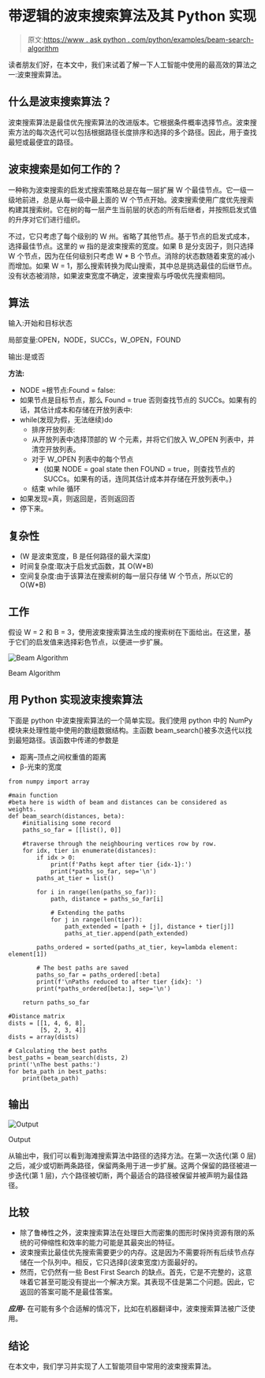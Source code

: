 # 带逻辑的波束搜索算法及其 Python 实现

> 原文:[https://www . ask python . com/python/examples/beam-search-algorithm](https://www.askpython.com/python/examples/beam-search-algorithm)

读者朋友们好，在本文中，我们来试着了解一下人工智能中使用的最高效的算法之一:波束搜索算法。

## 什么是波束搜索算法？

波束搜索算法是最佳优先搜索算法的改进版本。它根据条件概率选择节点。波束搜索方法的每次迭代可以包括根据路径长度排序和选择的多个路径。因此，用于查找最短或最便宜的路径。

## 波束搜索是如何工作的？

一种称为波束搜索的启发式搜索策略总是在每一层扩展 W 个最佳节点。它一级一级地前进，总是从每一级中最上面的 W 个节点开始。波束搜索使用广度优先搜索构建其搜索树。它在树的每一层产生当前层的状态的所有后继者，并按照启发式值的升序对它们进行组织。

不过，它只考虑了每个级别的 W 州。省略了其他节点。基于节点的启发式成本，选择最佳节点。这里的 w 指的是波束搜索的宽度。如果 B 是分支因子，则只选择 W 个节点，因为在任何级别只考虑 W * B 个节点。消除的状态数随着束宽的减小而增加。如果 W = 1，那么搜索转换为爬山搜索，其中总是挑选最佳的后继节点。没有状态被消除，如果波束宽度不确定，波束搜索与呼吸优先搜索相同。

## 算法

输入:开始和目标状态

局部变量:OPEN，NODE，SUCCs，W_OPEN，FOUND

输出:是或否

**方法:**

*   NODE =根节点:Found = false:
*   如果节点是目标节点，那么 Found = true 否则查找节点的 SUCCs。如果有的话，其估计成本和存储在开放列表中:
*   while(发现为假，无法继续)do
    *   排序开放列表:
    *   从开放列表中选择顶部的 W 个元素，并将它们放入 W_OPEN 列表中，并清空开放列表。
    *   对于 W_OPEN 列表中的每个节点
        *   {如果 NODE = goal state then FOUND = true，则查找节点的 SUCCs。如果有的话，连同其估计成本并存储在开放列表中。}
    *   结束 while 循环
*   如果发现=真，则返回是，否则返回否
*   停下来。

## 复杂性

*   (W 是波束宽度，B 是任何路径的最大深度)
*   时间复杂度:取决于启发式函数，其 O(W*B)
*   空间复杂度:由于该算法在搜索树的每一层只存储 W 个节点，所以它的 O(W*B)

## 工作

假设 W = 2 和 B = 3，使用波束搜索算法生成的搜索树在下面给出。在这里，基于它们的启发值来选择彩色节点，以便进一步扩展。

![Beam Algorithm](../Images/f18b7ec090806da6faeff075828b5f3e.png)

Beam Algorithm

## 用 Python 实现波束搜索算法

下面是 python 中波束搜索算法的一个简单实现。我们使用 python 中的 NumPy 模块来处理性能中使用的数组数据结构。主函数 beam_search()被多次迭代以找到最短路径。该函数中传递的参数是

*   距离–顶点之间权重值的距离
*   β-光束的宽度

```
from numpy import array

#main function
#beta here is width of beam and distances can be considered as weights.
def beam_search(distances, beta):
    #initialising some record
    paths_so_far = [[list(), 0]]  

    #traverse through the neighbouring vertices row by row.
    for idx, tier in enumerate(distances):
        if idx > 0:
            print(f'Paths kept after tier {idx-1}:')
            print(*paths_so_far, sep='\n')
        paths_at_tier = list()

        for i in range(len(paths_so_far)):
            path, distance = paths_so_far[i]

            # Extending the paths
            for j in range(len(tier)):
                path_extended = [path + [j], distance + tier[j]]
                paths_at_tier.append(path_extended)

        paths_ordered = sorted(paths_at_tier, key=lambda element: element[1])

        # The best paths are saved
        paths_so_far = paths_ordered[:beta]
        print(f'\nPaths reduced to after tier {idx}: ')
        print(*paths_ordered[beta:], sep='\n')

    return paths_so_far

#Distance matrix
dists = [[1, 4, 6, 8],
         [5, 2, 3, 4]]
dists = array(dists)

# Calculating the best paths
best_paths = beam_search(dists, 2)
print('\nThe best paths:')
for beta_path in best_paths:
    print(beta_path)

```

## 输出

![Output](../Images/1d232f14d974c26787166f0bc1c0b0c2.png)

Output

从输出中，我们可以看到海滩搜索算法中路径的选择方法。在第一次迭代(第 0 层)之后，减少或切断两条路径，保留两条用于进一步扩展。这两个保留的路径被进一步迭代(第 1 层)，六个路径被切断，两个最适合的路径被保留并被声明为最佳路径。

## 比较

*   除了鲁棒性之外，波束搜索算法在处理巨大而密集的图形时保持资源有限的系统的可伸缩性和效率的能力可能是其最突出的特征。
*   波束搜索比最佳优先搜索需要更少的内存。这是因为不需要将所有后续节点存储在一个队列中。相反，它只选择β(波束宽度)方面最好的。
*   然而，它仍然有一些 Best First Search 的缺点。首先，它是不完整的，这意味着它甚至可能没有提出一个解决方案。其表现不佳是第二个问题。因此，它返回的答案可能不是最佳答案。

***应用-*** 在可能有多个合适解的情况下，比如在机器翻译中，波束搜索算法被广泛使用。

## 结论

在本文中，我们学习并实现了人工智能项目中常用的波束搜索算法。